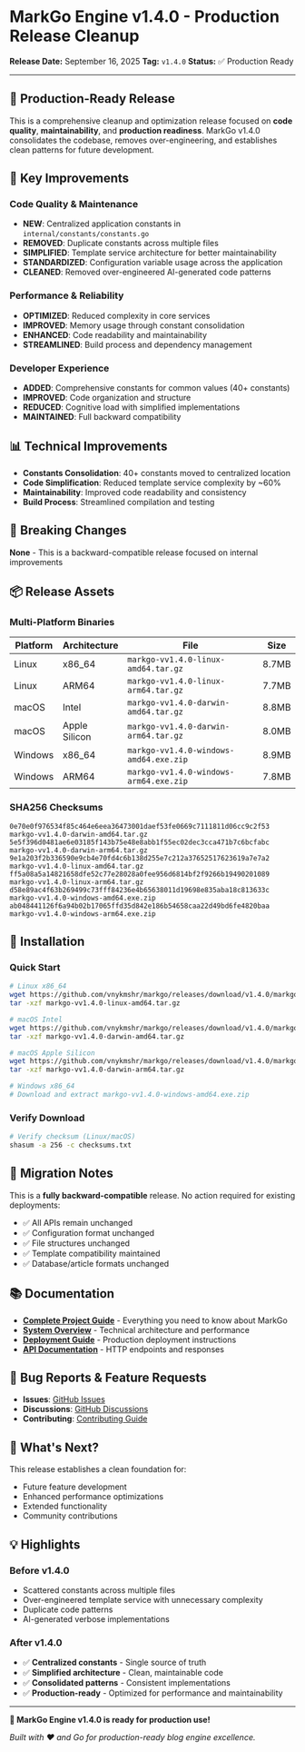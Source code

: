 # MarkGo Engine v1.4.0 - Production Release Cleanup

**Release Date:** September 16, 2025
**Tag:** `v1.4.0`
**Status:** ✅ Production Ready

---

## 🧹 Production-Ready Release

This is a comprehensive cleanup and optimization release focused on **code quality**, **maintainability**, and **production readiness**. MarkGo v1.4.0 consolidates the codebase, removes over-engineering, and establishes clean patterns for future development.

## 🚀 Key Improvements

### Code Quality & Maintenance
- **NEW**: Centralized application constants in `internal/constants/constants.go`
- **REMOVED**: Duplicate constants across multiple files
- **SIMPLIFIED**: Template service architecture for better maintainability
- **STANDARDIZED**: Configuration variable usage across the application
- **CLEANED**: Removed over-engineered AI-generated code patterns

### Performance & Reliability
- **OPTIMIZED**: Reduced complexity in core services
- **IMPROVED**: Memory usage through constant consolidation
- **ENHANCED**: Code readability and maintainability
- **STREAMLINED**: Build process and dependency management

### Developer Experience
- **ADDED**: Comprehensive constants for common values (40+ constants)
- **IMPROVED**: Code organization and structure
- **REDUCED**: Cognitive load with simplified implementations
- **MAINTAINED**: Full backward compatibility

## 📊 Technical Improvements

- **Constants Consolidation**: 40+ constants moved to centralized location
- **Code Simplification**: Reduced template service complexity by ~60%
- **Maintainability**: Improved code readability and consistency
- **Build Process**: Streamlined compilation and testing

## 🔄 Breaking Changes

**None** - This is a backward-compatible release focused on internal improvements

## 📦 Release Assets

### Multi-Platform Binaries

| Platform | Architecture | File | Size |
|----------|-------------|------|------|
| Linux | x86_64 | `markgo-vv1.4.0-linux-amd64.tar.gz` | 8.7MB |
| Linux | ARM64 | `markgo-vv1.4.0-linux-arm64.tar.gz` | 7.7MB |
| macOS | Intel | `markgo-vv1.4.0-darwin-amd64.tar.gz` | 8.8MB |
| macOS | Apple Silicon | `markgo-vv1.4.0-darwin-arm64.tar.gz` | 8.0MB |
| Windows | x86_64 | `markgo-vv1.4.0-windows-amd64.exe.zip` | 8.9MB |
| Windows | ARM64 | `markgo-vv1.4.0-windows-arm64.exe.zip` | 7.8MB |

### SHA256 Checksums

```
0e70e0f976534f85c464e6eea36473001daef53fe0669c7111811d06cc9c2f53  markgo-vv1.4.0-darwin-amd64.tar.gz
5e5f396d0481ae6e03185f143b75e48e8abb1f55ec02dec3cca471b7c6bcfabc  markgo-vv1.4.0-darwin-arm64.tar.gz
9e1a203f2b336590e9cb4e70fd4c6b138d255e7c212a37652517623619a7e7a2  markgo-vv1.4.0-linux-amd64.tar.gz
ff5a08a5a14821658dfe52c77e28028a0fee956d6814bf2f9266b19490201089  markgo-vv1.4.0-linux-arm64.tar.gz
d58e89ac4f63b269499c73fff84236e4b65638011d19698e835aba18c813633c  markgo-vv1.4.0-windows-amd64.exe.zip
ab048441126f6a94b02b17065ffd35d842e186b54658caa22d49bd6fe4820baa  markgo-vv1.4.0-windows-arm64.exe.zip
```

## 🚦 Installation

### Quick Start

```bash
# Linux x86_64
wget https://github.com/vnykmshr/markgo/releases/download/v1.4.0/markgo-vv1.4.0-linux-amd64.tar.gz
tar -xzf markgo-vv1.4.0-linux-amd64.tar.gz

# macOS Intel
wget https://github.com/vnykmshr/markgo/releases/download/v1.4.0/markgo-vv1.4.0-darwin-amd64.tar.gz
tar -xzf markgo-vv1.4.0-darwin-amd64.tar.gz

# macOS Apple Silicon
wget https://github.com/vnykmshr/markgo/releases/download/v1.4.0/markgo-vv1.4.0-darwin-arm64.tar.gz
tar -xzf markgo-vv1.4.0-darwin-arm64.tar.gz

# Windows x86_64
# Download and extract markgo-vv1.4.0-windows-amd64.exe.zip
```

### Verify Download

```bash
# Verify checksum (Linux/macOS)
shasum -a 256 -c checksums.txt
```

## 🔧 Migration Notes

This is a **fully backward-compatible** release. No action required for existing deployments:

- ✅ All APIs remain unchanged
- ✅ Configuration format unchanged
- ✅ File structures unchanged
- ✅ Template compatibility maintained
- ✅ Database/article formats unchanged

## 📚 Documentation

- **[Complete Project Guide](docs/project-guide.md)** - Everything you need to know about MarkGo
- **[System Overview](docs/system-overview.md)** - Technical architecture and performance
- **[Deployment Guide](docs/deployment.md)** - Production deployment instructions
- **[API Documentation](docs/api.md)** - HTTP endpoints and responses

## 🐛 Bug Reports & Feature Requests

- **Issues**: [GitHub Issues](https://github.com/vnykmshr/markgo/issues)
- **Discussions**: [GitHub Discussions](https://github.com/vnykmshr/markgo/discussions)
- **Contributing**: [Contributing Guide](CONTRIBUTING.md)

## 🎯 What's Next?

This release establishes a clean foundation for:
- Future feature development
- Enhanced performance optimizations
- Extended functionality
- Community contributions

## 💡 Highlights

### Before v1.4.0
- Scattered constants across multiple files
- Over-engineered template service with unnecessary complexity
- Duplicate code patterns
- AI-generated verbose implementations

### After v1.4.0
- ✅ **Centralized constants** - Single source of truth
- ✅ **Simplified architecture** - Clean, maintainable code
- ✅ **Consolidated patterns** - Consistent implementations
- ✅ **Production-ready** - Optimized for performance and maintainability

---

**🎉 MarkGo Engine v1.4.0 is ready for production use!**

*Built with ❤️ and Go for production-ready blog engine excellence.*